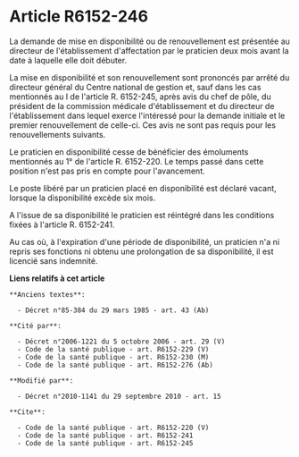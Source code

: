 # Article R6152-246

La demande de mise en disponibilité ou de renouvellement est présentée au directeur de l'établissement d'affectation par le
praticien deux mois avant la date à laquelle elle doit débuter. 

La mise en disponibilité et son renouvellement sont prononcés par arrêté du directeur général du Centre national de gestion
et, sauf dans les cas mentionnés au I de l'article R. 6152-245, après avis du chef de pôle, du président de la commission
médicale d'établissement et du directeur de l'établissement dans lequel exerce l'intéressé pour la demande initiale et le
premier renouvellement de celle-ci. Ces avis ne sont pas requis pour les renouvellements suivants. 

Le praticien en disponibilité cesse de bénéficier des émoluments mentionnés au 1° de l'article R. 6152-220. Le temps passé
dans cette position n'est pas pris en compte pour l'avancement. 

Le poste libéré par un praticien placé en disponibilité est déclaré vacant, lorsque la disponibilité excède six mois. 

A l'issue de sa disponibilité le praticien est réintégré dans les conditions fixées à l'article R. 6152-241. 

Au cas où, à l'expiration d'une période de disponibilité, un praticien n'a ni repris ses fonctions ni obtenu une prolongation
de sa disponibilité, il est licencié sans indemnité.

**Liens relatifs à cet article**

	**Anciens textes**:

	  - Décret n°85-384 du 29 mars 1985 - art. 43 (Ab)

	**Cité par**:

	  - Décret n°2006-1221 du 5 octobre 2006 - art. 29 (V)
	  - Code de la santé publique - art. R6152-229 (V)
	  - Code de la santé publique - art. R6152-230 (M)
	  - Code de la santé publique - art. R6152-276 (Ab)

	**Modifié par**:

	  - Décret n°2010-1141 du 29 septembre 2010 - art. 15

	**Cite**:

	  - Code de la santé publique - art. R6152-220 (V)
	  - Code de la santé publique - art. R6152-241
	  - Code de la santé publique - art. R6152-245
